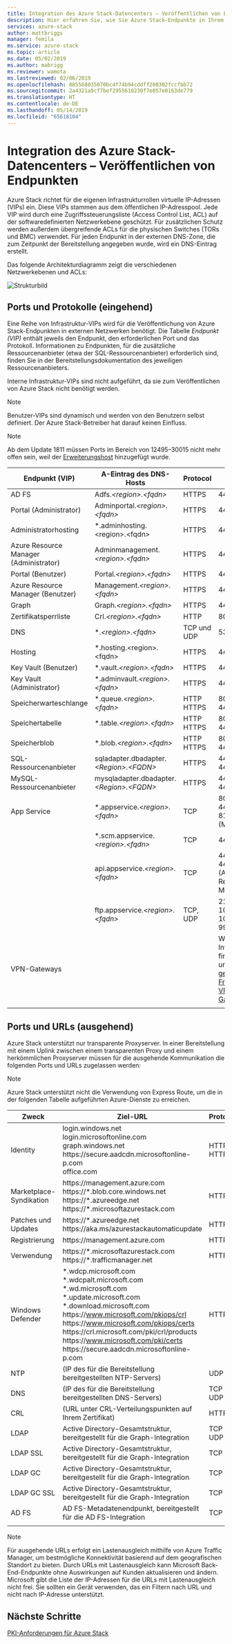 ```yaml
---
title: Integration des Azure Stack-Datencenters – Veröffentlichen von Endpunkten | Microsoft-Dokumentation
description: Hier erfahren Sie, wie Sie Azure Stack-Endpunkte in Ihrem Datencenter veröffentlichen.
services: azure-stack
author: mattbriggs
manager: femila
ms.service: azure-stack
ms.topic: article
ms.date: 05/02/2019
ms.author: mabrigg
ms.reviewer: wamota
ms.lastreviewed: 02/06/2019
ms.openlocfilehash: 885568035070bc4f74b94cddff200302fccfbb72
ms.sourcegitcommit: 2a4321a9cf7bef2955610230f7e057e0163de779
ms.translationtype: HT
ms.contentlocale: de-DE
ms.lasthandoff: 05/14/2019
ms.locfileid: "65618104"
---
```

# <a name="azure-stack-datacenter-integration---publish-endpoints"></a>Integration des Azure Stack-Datencenters – Veröffentlichen von Endpunkten

Azure Stack richtet für die eigenen Infrastrukturrollen virtuelle IP-Adressen (VIPs) ein. Diese VIPs stammen aus dem öffentlichen IP-Adresspool. Jede VIP wird durch eine Zugriffssteuerungsliste (Access Control List, ACL) auf der softwaredefinierten Netzwerkebene geschützt. Für zusätzlichen Schutz werden außerdem übergreifende ACLs für die physischen Switches (TORs und BMC) verwendet. Für jeden Endpunkt in der externen DNS-Zone, die zum Zeitpunkt der Bereitstellung angegeben wurde, wird ein DNS-Eintrag erstellt.


Das folgende Architekturdiagramm zeigt die verschiedenen Netzwerkebenen und ACLs:

![Strukturbild](media/azure-stack-integrate-endpoints/Integrate-Endpoints-01.png)

## <a name="ports-and-protocols-inbound"></a>Ports und Protokolle (eingehend)

Eine Reihe von Infrastruktur-VIPs wird für die Veröffentlichung von Azure Stack-Endpunkten in externen Netzwerken benötigt. Die Tabelle *Endpunkt (VIP)* enthält jeweils den Endpunkt, den erforderlichen Port und das Protokoll. Informationen zu Endpunkten, für die zusätzliche Ressourcenanbieter (etwa der SQL-Ressourcenanbieter) erforderlich sind, finden Sie in der Bereitstellungsdokumentation des jeweiligen Ressourcenanbieters.

Interne Infrastruktur-VIPs sind nicht aufgeführt, da sie zum Veröffentlichen von Azure Stack nicht benötigt werden.

> [!Note]  
> Benutzer-VIPs sind dynamisch und werden von den Benutzern selbst definiert. Der Azure Stack-Betreiber hat darauf keinen Einfluss.

> [!Note]
> Ab dem Update 1811 müssen Ports im Bereich von 12495–30015 nicht mehr offen sein, weil der [Erweiterungshost](azure-stack-extension-host-prepare.md) hinzugefügt wurde.

|Endpunkt (VIP)|A-Eintrag des DNS-Hosts|Protocol|Ports|
|---------|---------|---------|---------|
|AD FS|Adfs.*&lt;region>.&lt;fqdn>*|HTTPS|443|
|Portal (Administrator)|Adminportal.*&lt;region>.&lt;fqdn>*|HTTPS|443|
|Administratorhosting | *.adminhosting.\<region>.\<fqdn> | HTTPS | 443 |
|Azure Resource Manager (Administrator)|Adminmanagement.*&lt;region>.&lt;fqdn>*|HTTPS|443|
|Portal (Benutzer)|Portal.*&lt;region>.&lt;fqdn>*|HTTPS|443|
|Azure Resource Manager (Benutzer)|Management.*&lt;region>.&lt;fqdn>*|HTTPS|443|
|Graph|Graph.*&lt;region>.&lt;fqdn>*|HTTPS|443|
|Zertifikatsperrliste|Crl.*&lt;region>.&lt;fqdn>*|HTTP|80|
|DNS|&#42;.*&lt;region>.&lt;fqdn>*|TCP und UDP|53|
|Hosting | *.hosting.\<region>.\<fqdn> | HTTPS | 443 |
|Key Vault (Benutzer)|&#42;.vault.*&lt;region>.&lt;fqdn>*|HTTPS|443|
|Key Vault (Administrator)|&#42;.adminvault.*&lt;region>.&lt;fqdn>*|HTTPS|443|
|Speicherwarteschlange|&#42;.queue.*&lt;region>.&lt;fqdn>*|HTTP<br>HTTPS|80<br>443|
|Speichertabelle|&#42;.table.*&lt;region>.&lt;fqdn>*|HTTP<br>HTTPS|80<br>443|
|Speicherblob|&#42;.blob.*&lt;region>.&lt;fqdn>*|HTTP<br>HTTPS|80<br>443|
|SQL-Ressourcenanbieter|sqladapter.dbadapter.*&lt;Region>.&lt;FQDN>*|HTTPS|44300-44304|
|MySQL-Ressourcenanbieter|mysqladapter.dbadapter.*&lt;Region>.&lt;FQDN>*|HTTPS|44300-44304|
|App Service|&#42;.appservice.*&lt;region>.&lt;fqdn>*|TCP|80 (HTTP)<br>443 (HTTPS)<br>8172 (MSDeploy)|
|  |&#42;.scm.appservice.*&lt;region>.&lt;fqdn>*|TCP|443 (HTTPS)|
|  |api.appservice.*&lt;region>.&lt;fqdn>*|TCP|443 (HTTPS)<br>44300 (Azure Resource Manager)|
|  |ftp.appservice.*&lt;region>.&lt;fqdn>*|TCP, UDP|21, 1021, 10001-10100 (FTP)<br>990 (FTPS)|
|VPN-Gateways|     |     |Weitere Informationen finden Sie unter [Häufig gestellte Fragen zum VPN-Gateway](https://docs.microsoft.com/azure/vpn-gateway/vpn-gateway-vpn-faq#can-i-traverse-proxies-and-firewalls-using-point-to-site-capability).|
|     |     |     |     |

## <a name="ports-and-urls-outbound"></a>Ports und URLs (ausgehend)

Azure Stack unterstützt nur transparente Proxyserver. In einer Bereitstellung mit einem Uplink zwischen einem transparenten Proxy und einem herkömmlichen Proxyserver müssen für die ausgehende Kommunikation die folgenden Ports und URLs zugelassen werden:

> [!Note]  
> Azure Stack unterstützt nicht die Verwendung von Express Route, um die in der folgenden Tabelle aufgeführten Azure-Dienste zu erreichen.

|Zweck|Ziel-URL|Protocol|Ports|Quellnetzwerk|
|---------|---------|---------|---------|---------|
|Identity|login.windows.net<br>login.microsoftonline.com<br>graph.windows.net<br>https:\//secure.aadcdn.microsoftonline-p.com<br>office.com|HTTP<br>HTTPS|80<br>443|Öffentliche VIP - /27<br>Öffentliches Infrastrukturnetzwerk|
|Marketplace-Syndikation|https:\//management.azure.com<br>https://&#42;.blob.core.windows.net<br>https://*.azureedge.net<br>https://&#42;.microsoftazurestack.com|HTTPS|443|Öffentliche VIP - /27|
|Patches und Updates|https://&#42;.azureedge.net<br>https:\//aka.ms/azurestackautomaticupdate|HTTPS|443|Öffentliche VIP - /27|
|Registrierung|https:\//management.azure.com|HTTPS|443|Öffentliche VIP - /27|
|Verwendung|https://&#42;.microsoftazurestack.com<br>https://*.trafficmanager.net |HTTPS|443|Öffentliche VIP - /27|
|Windows Defender|\*.wdcp.microsoft.com<br>\*.wdcpalt.microsoft.com<br>\*.wd.microsoft.com<br>\*.update.microsoft.com<br>\*.download.microsoft.com<br>https:\//www.microsoft.com/pkiops/crl<br>https:\//www.microsoft.com/pkiops/certs<br>https:\//crl.microsoft.com/pki/crl/products<br>https:\//www.microsoft.com/pki/certs<br>https:\//secure.aadcdn.microsoftonline-p.com<br>|HTTPS|80<br>443|Öffentliche VIP - /27<br>Öffentliches Infrastrukturnetzwerk|
|NTP|(IP des für die Bereitstellung bereitgestellten NTP-Servers)|UDP|123|Öffentliche VIP - /27|
|DNS|(IP des für die Bereitstellung bereitgestellten DNS-Servers)|TCP<br>UDP|53|Öffentliche VIP - /27|
|CRL|(URL unter CRL-Verteilungspunkten auf Ihrem Zertifikat)|HTTP|80|Öffentliche VIP - /27|
|LDAP|Active Directory-Gesamtstruktur, bereitgestellt für die Graph-Integration|TCP<br>UDP|389|Öffentliche VIP - /27|
|LDAP SSL|Active Directory-Gesamtstruktur, bereitgestellt für die Graph-Integration|TCP|636|Öffentliche VIP - /27|
|LDAP GC|Active Directory-Gesamtstruktur, bereitgestellt für die Graph-Integration|TCP|3268|Öffentliche VIP - /27|
|LDAP GC SSL|Active Directory-Gesamtstruktur, bereitgestellt für die Graph-Integration|TCP|3269|Öffentliche VIP - /27|
|AD FS|AD FS-Metadatenendpunkt, bereitgestellt für die AD FS-Integration|TCP|443|Öffentliche VIP - /27|
|     |     |     |     |     |

> [!Note]  
> Für ausgehende URLs erfolgt ein Lastenausgleich mithilfe von Azure Traffic Manager, um bestmögliche Konnektivität basierend auf dem geografischen Standort zu bieten. Durch URLs mit Lastenausgleich kann Microsoft Back-End-Endpunkte ohne Auswirkungen auf Kunden aktualisieren und ändern. Microsoft gibt die Liste der IP-Adressen für die URLs mit Lastenausgleich nicht frei. Sie sollten ein Gerät verwenden, das ein Filtern nach URL und nicht nach IP-Adresse unterstützt.

## <a name="next-steps"></a>Nächste Schritte

[PKI-Anforderungen für Azure Stack](azure-stack-pki-certs.md)
